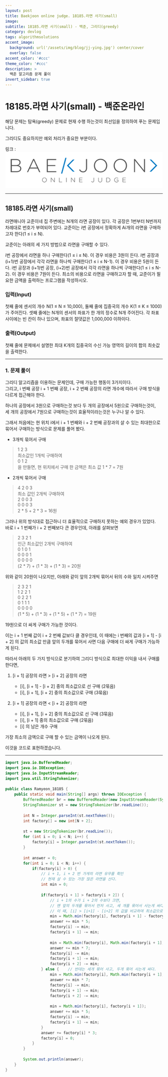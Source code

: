 ```yaml
---
layout: post
title: Baekjoon online judge. 18185.라면 사기(small)
image: 
subtitle: 18185.라면 사기(small) - 백준, 그리디(greedy)
category: devlog
tags: algorithmsolutions
accent_image: 
  background: url('/assets/img/blog/jj-ying.jpg') center/cover
  overlay: false
accent_color: '#ccc'
theme_color: '#ccc'
description: >
  백준 알고리즘 문제 풀이
invert_sidebar: true
---
```


# 18185.라면 사기(small) - 백준온라인

해당 문제는 탐욕(greedy) 문제로 현재 수행 하는것이 최선임을 정의하여 푸는 문제입니다.

그리디도 중요하지만 예외 처리가 중요한 부분이다.

링크 :
[![image](/assets/img/algo_img/baekjoon_logo.png)](https://www.acmicpc.net/problem/18185)

---

## 18185\.라면 사기(small)

라면매니아 교준이네 집 주변에는 N개의 라면 공장이 있다. 각 공장은 1번부터 N번까지 차례대로 번호가 부여되어 있다. 교준이는 i번 공장에서 정확하게 Ai개의 라면을 구매하고자 한다(1 ≤ i ≤ N).

교준이는 아래의 세 가지 방법으로 라면을 구매할 수 있다.

i번 공장에서 라면을 하나 구매한다(1 ≤ i ≤ N). 이 경우 비용은 3원이 든다.
i번 공장과 (i+1)번 공장에서 각각 라면을 하나씩 구매한다(1 ≤ i ≤ N-1). 이 경우 비용은 5원이 든다.
i번 공장과 (i+1)번 공장, (i+2)번 공장에서 각각 라면을 하나씩 구매한다(1 ≤ i ≤ N-2). 이 경우 비용은 7원이 든다.
최소의 비용으로 라면을 구매하고자 할 때, 교준이가 필요한 금액을 출력하는 프로그램을 작성하시오.

### 입력(Input)

첫째 줄에 센서의 개수 N(1 ≤ N ≤ 10,000), 둘째 줄에 집중국의 개수 K(1 ≤ K ≤ 1000)가 주어진다. 셋째 줄에는 N개의 센서의 좌표가 한 개의 정수로 N개 주어진다. 각 좌표 사이에는 빈 칸이 하나 있으며, 좌표의 절댓값은 1,000,000 이하이다.

### 출력(Output)

첫째 줄에 문제에서 설명한 최대 K개의 집중국의 수신 가능 영역의 길이의 합의 최솟값을 출력한다.

---

### 1\. 문제 풀이
그리디 알고리즘을 이용하는 문제인데, 구매 가능한 행동이 3가지이다. <br>
그리고, i 번째 공장 i + 1 번째 공장, i + 2 번째 공장의 라면 개수에 따라서 구매 방식을 다르게 접근해야 한다. <br>

하나의 공장에서 3원으로 구매하는것 보다 두 개의 공장에서 5원으로 구매하는것이, <br>
세 개의 공장에서 7원으로 구매하는것이 효율적이라는것은 누구나 알 수 있다. <br>

그래서 처음에는 현 위치 i에서 i + 1 번째와 i + 2 번째 공장과의 살 수 있는 최대한으로 묶어서 구매하는 방식으로 문제를 풀어 봤다.

 - 3개씩 묶어서 구매
> 1 2 3 <br>
> 최소값인 1개씩 구매하여 <br>
> 0 1 2 <br>
> 을 만들면, 현 위치에서 구매 한 금액은 최소 값 1 * 7 = 7원 <br>

 - 2개씩 묶어서 구매
> 4 2 0 3 <br>
> 최소 값인 2개씩 구매하여 <br>
> 2 0 0 3 <br>
> 0 0 0 3 <br>
> 2 * 5 + 2 * 3 = 16원


그러나 위의 방식대로 접근하니 더 효율적으로 구매하지 못하는 예외 경우가 있었다. <br>
바로 i + 1 번째가 i + 2 번째보다 큰 경우인데, 아래를 살펴보면

> 2 3 2 1 <br>
> 인근 최소값인 2개씩 구매하여 <br>
> 0 1 0 1 <br>
> 0 0 0 1 <br>
> 0 0 0 0 <br>
> (2 * 7) + (1 * 3) + (1 * 3) = 20원 <br>

위와 같이 20원이 나오지만, 아래와 같이 앞의 2개씩 묶어서 뒤의 수와 일치 시켜주면
> 2 3 2 1 <br>
> 1 2 2 1 <br>
> 0 2 2 1 <br>
> 0 1 1 1 <br>
> 0 0 0 0 <br>
> (1 * 5) + (1 * 3) + (1 * 5) + (1 * 7) = 19원

19원으로 더 싸게 구매가 가능한 것이다. <br>

이는 i + 1 번째 값이 i + 2 번째 값보다 클 경우인데, 이 때에는 i 번째의 값과 [i + 1] - [i + 2] 의 값의 최소값 만큼 앞의 두개를 묶어서 사면 다음 구매에 더 싸게 구매가 가능하게 된다.

따라서 아래의 두 가지 방식으로 분기하여 그리디 방식으로 최대한 이익을 내서 구매를 한다면,

1. [i + 1] 공장의 라면 > [i + 2] 공장의 라면 <br>
    - [i], [i + 1] - [i + 2] 중의 최소값으로 선 구매 (2묶음) <br>
    - [i], [i + 1], [i + 2] 중의 최소값으로 구매 (3묶음) <br>
2. [i + 1] 공장의 라면 < [i + 2] 공장의 라면 <br>
    - [i], [i + 1], [i + 2] 중의 최소값으로 선 구매 (3묶음) <br>
    - [i], [i + 1] 중의 최소값으로 구매 (2묶음) <br>

    + [i] 의 남은 개수 구매

가장 최소의 금액으로 구매 할 수 있는 금액이 나오게 된다.


이것을 코드로 표현하겠습니다.

---

```java
import java.io.BufferedReader;
import java.io.IOException;
import java.io.InputStreamReader;
import java.util.StringTokenizer;

public class Ramyeon_18185 {
    public static void main(String[] args) throws IOException {
        BufferedReader br = new BufferedReader(new InputStreamReader(System.in));
        StringTokenizer st = new StringTokenizer(br.readLine());

        int N = Integer.parseInt(st.nextToken());
        int factory[] = new int[N + 2];

        st = new StringTokenizer(br.readLine());
        for (int i = 0; i < N; i++) {
            factory[i] = Integer.parseInt(st.nextToken());
        }

        int answer = 0;
        for(int i = 0; i < N; i++) {
            if(factory[i] > 0) {
                // i + 1, i + 2 번 가게의 라면 유무를 확인
                // 현재 살 수 있는 가장 많은 라면을 산다.
                int min = 0;

                if(factory[i + 1] > factory[i + 2]) {
                    // i + 1의 수가 i + 2의 수보다 크면,
                    // 맨 앞의 두개를 묶어서 먼저 사고, 세 개를 묶어서 사는게 싸다.
                    // 이 때, [i] > [i+1] - [i+2] 의 값을 비교하여 최소값으로 구매
                    min = Math.min(factory[i], factory[i + 1] - factory[i + 2]);
                    answer += min * 5;
                    factory[i] -= min;
                    factory[i + 1] -= min;

                    min = Math.min(factory[i], Math.min(factory[i + 1], factory[i + 2]));
                    answer += min * 7;
                    factory[i] -= min;
                    factory[i + 1] -= min;
                    factory[i + 2] -= min;
                } else {    // 반대는 세개 묶어 사고, 두개 묶어 사는게 싸다.
                    min = Math.min(factory[i], Math.min(factory[i + 1], factory[i + 2]));
                    answer += min * 7;
                    factory[i] -= min;
                    factory[i + 1] -= min;
                    factory[i + 2] -= min;

                    min = Math.min(factory[i], factory[i + 1]);
                    answer += min * 5;
                    factory[i] -= min;
                    factory[i + 1] -= min;
                }
                answer += factory[i] * 3;
                factory[i] = 0;
            }
        }

        System.out.println(answer);
    }
}

```